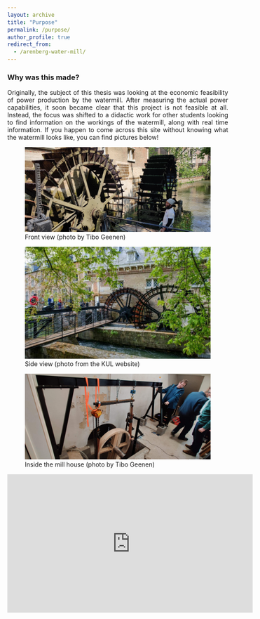 ```yaml
---
layout: archive
title: "Purpose"
permalink: /purpose/
author_profile: true
redirect_from:
  - /arenberg-water-mill/
---
```

<style>body {text-align: justify}</style>

### Why was this made?

Originally, the subject of this thesis was looking at the economic feasibility of power production by the watermill. After measuring the actual power capabilities, it soon became clear that this project is not feasible at all. Instead, the focus was shifted to a didactic work for other students looking to find information on the workings of the watermill, along with real time information. If you happen to come across this site without knowing what the watermill looks like, you can find pictures below!


<figure>
  <img src="/images/watermill_arenberg_3.jpg">
  <figcaption>Front view (photo by Tibo Geenen)</figcaption>
</figure>

<figure>
  <img src="/images/watermill_arenberg_2.jpg">
  <figcaption>Side view (photo from the KUL website)</figcaption>
</figure>

<figure>
  <img src="/images/watermill_arenberg_inside.jpg">
  <figcaption>Inside the mill house (photo by Tibo Geenen)</figcaption>
</figure>

<iframe width="560" height="315" src="https://www.youtube.com/embed/2KCysotb55A?controls=0" title="Outside view - Arenberg Watermill" frameborder="0" allow="accelerometer; autoplay; clipboard-write; encrypted-media; gyroscope; picture-in-picture" allowfullscreen></iframe>